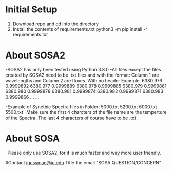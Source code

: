 # Initial Setup
1. Download repo and cd into the directory
2. Install the contents of requirements.txt 
        python3 -m pip install -r requirements.txt


# About SOSA2 
-SOSA2 has only been tested using Python 3.8.0
-All files except the files created by SOSA2 need to be .txt files and with the format: Column 1 are wavelengths and Column 2 are fluxes. With no header
Example:
    6380.976  0.9999892
    6380.977  0.9999889
    6380.978  0.9999885
    6380.979  0.9999881
    6380.980  0.9999878
    6380.981  0.9999874
    6380.982  0.9999871
    6380.983  0.9999866
      ...        ...

-Example of Synethic Spectra files in Folder:
5000.txt 
5200.txt 
6000.txt
5500.txt
        -Make sure the first 4 charcters of the file name are the temperture of the Spectra. The last 4 characters of course have to be .txt . 

# About SOSA
-Please only use SOSA2, for it is much faster and way more user friendly. 

#Contact 
jgussman@iu.edu
Title the email "SOSA QUESTION/CONCERN" 

